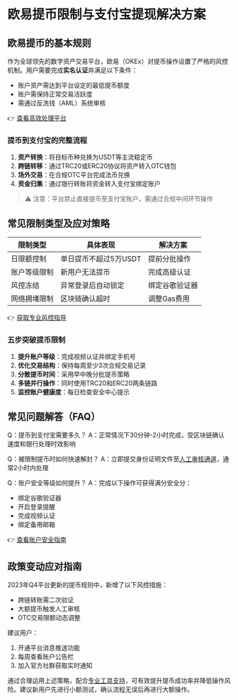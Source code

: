 # 欧易提币限制与支付宝提现解决方案

## 欧易提币的基本规则
作为全球领先的数字资产交易平台，欧易（OKEx）对提币操作设置了严格的风控机制。用户需要完成**实名认证**并满足以下条件：
- 账户资产需达到平台设定的最低提币额度
- 账户需保持正常交易活跃度
- 需通过反洗钱（AML）系统审核

👉 [查看高效处理平台](https://bit.ly/okx_welcome)

### 提币到支付宝的完整流程
1. **资产转换**：将目标币种兑换为USDT等主流稳定币
2. **跨链转移**：通过TRC20或ERC20协议将资产转入OTC钱包
3. **场外交易**：在合规OTC平台完成法币兑换
4. **资金归集**：通过银行转账将资金转入支付宝绑定账户

> ⚠️ 注意：平台禁止直接提币至支付宝账户，需通过合规中间环节操作

## 常见限制类型及应对策略
| 限制类型 | 具体表现 | 解决方案 |
|---------|----------|----------|
| 日限额控制 | 单日提币不超过5万USDT | 提前分批操作 |
| 账户等级限制 | 新用户无法提币 | 完成高级认证 |
| 风控冻结 | 异常登录后自动锁定 | 绑定谷歌验证器 |
| 网络拥堵限制 | 区块链确认超时 | 调整Gas费用 |

👉 [获取专业风控指导](https://bit.ly/okx_welcome)

### 五步突破提币限制
1. **提升账户等级**：完成视频认证并绑定手机号
2. **优化交易结构**：保持每周至少3次合规交易记录
3. **分散提币时间**：采用早中晚分批提币策略
4. **多链并行操作**：同时使用TRC20和ERC20两条链路
5. **监控账户健康度**：每日检查安全中心提示

## 常见问题解答（FAQ）

Q：提币到支付宝需要多久？
A：正常情况下30分钟-2小时完成，受区块链确认速度和银行处理时效影响

Q：被限制提币时如何快速解封？
A：立即提交身份证明文件至[人工审核通道](https://bit.ly/okx_welcome)，通常2小时内处理

Q：账户安全等级如何提升？
A：完成以下操作可获得满分安全分：
- 绑定谷歌验证器
- 开启登录提醒
- 完成视频认证
- 绑定备用邮箱

👉 [查看账户安全指南](https://bit.ly/okx_welcome)

## 政策变动应对指南
2023年Q4平台更新的提币规则中，新增了以下风控措施：
- 跨链转账需二次验证
- 大额提币触发人工审核
- OTC交易限额动态调整

建议用户：
1. 开通平台消息推送功能
2. 每周查看账户公告栏
3. 加入官方社群获取实时通知

通过合理运用上述策略，配合[专业工具支持](https://bit.ly/okx_welcome)，可有效提升提币成功率并降低操作风险。建议新用户先进行小额测试，确认流程无误后再进行大额操作。
